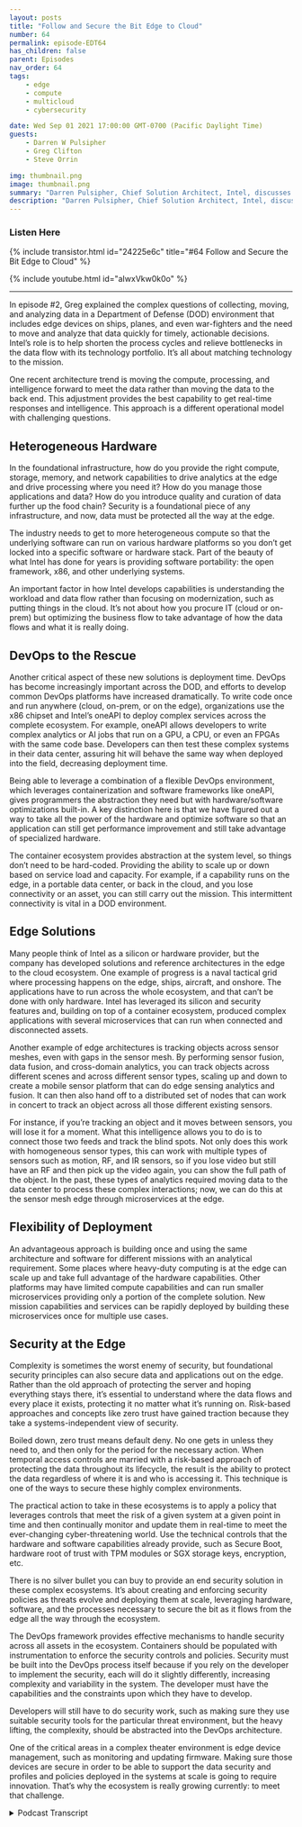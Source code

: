 ```yaml
---
layout: posts
title: "Follow and Secure the Bit Edge to Cloud"
number: 64
permalink: episode-EDT64
has_children: false
parent: Episodes
nav_order: 64
tags:
    - edge
    - compute
    - multicloud
    - cybersecurity

date: Wed Sep 01 2021 17:00:00 GMT-0700 (Pacific Daylight Time)
guests:
    - Darren W Pulsipher
    - Greg Clifton
    - Steve Orrin

img: thumbnail.png
image: thumbnail.png
summary: "Darren Pulsipher, Chief Solution Architect, Intel, discusses following the bit with Greg Clifton, Director, DOD and Intelligence, Intel, in a follow-up to episode #2, along with Steve Orrin, CTO Federal, Intel, who lends his expertise on security in complex edge to cloud environments."
description: "Darren Pulsipher, Chief Solution Architect, Intel, discusses following the bit with Greg Clifton, Director, DOD and Intelligence, Intel, in a follow-up to episode #2, along with Steve Orrin, CTO Federal, Intel, who lends his expertise on security in complex edge to cloud environments."
---
```


<div>
<h3>Listen Here</h3>
{% include transistor.html id="24225e6c" title="#64 Follow and Secure the Bit Edge to Cloud" %}

{% include youtube.html id="aIwxVkw0k0o" %}
</div>

---

In episode #2, Greg explained the complex questions of collecting, moving, and analyzing data in a Department of Defense (DOD) environment that includes edge devices on ships, planes, and even war-fighters and the need to move and analyze that data quickly for timely, actionable decisions. Intel’s role is to help shorten the process cycles and relieve bottlenecks in the data flow with its technology portfolio. It’s all about matching technology to the mission.

One recent architecture trend is moving the compute, processing, and intelligence forward to meet the data rather than moving the data to the back end. This adjustment provides the best capability to get real-time responses and intelligence. This approach is a different operational model with challenging questions.

## Heterogeneous Hardware

In the foundational infrastructure, how do you provide the right compute, storage, memory, and network capabilities to drive analytics at the edge and drive processing where you need it? How do you manage those applications and data? How do you introduce quality and curation of data further up the food chain? Security is a foundational piece of any infrastructure, and now, data must be protected all the way at the edge.

The industry needs to get to more heterogeneous compute so that the underlying software can run on various hardware platforms so you don’t get locked into a specific software or hardware stack. Part of the beauty of what Intel has done for years is providing software portability: the open framework, x86, and other underlying systems.

An important factor in how Intel develops capabilities is understanding the workload and data flow rather than focusing on modernization, such as putting things in the cloud. It’s not about how you procure IT (cloud or on-prem) but optimizing the business flow to take advantage of how the data flows and what it is really doing.

## DevOps to the Rescue

Another critical aspect of these new solutions is deployment time. DevOps has become increasingly important across the DOD, and efforts to develop common DevOps platforms have increased dramatically.  To write code once and run anywhere (cloud, on-prem, or on the edge), organizations use the x86 chipset and Intel’s oneAPI to deploy complex services across the complete ecosystem. For example, oneAPI allows developers to write complex analytics or AI jobs that run on a GPU, a CPU, or even an FPGAs with the same code base. Developers can then test these complex systems in their data center, assuring hit will behave the same way when deployed into the field, decreasing deployment time.

Being able to leverage a combination of a flexible DevOps environment, which leverages containerization and software frameworks like oneAPI, gives programmers the abstraction they need but with hardware/software optimizations built-in. A key distinction here is that we have figured out a way to take all the power of the hardware and optimize software so that an application can still get performance improvement and still take advantage of specialized hardware.

The container ecosystem provides abstraction at the system level, so things don’t need to be hard-coded. Providing the ability to scale up or down based on service load and capacity. For example, if a capability runs on the edge, in a portable data center, or back in the cloud, and you lose connectivity or an asset, you can still carry out the mission. This intermittent connectivity is vital in a DOD environment.

## Edge Solutions

Many people think of Intel as a silicon or hardware provider, but the company has developed solutions and reference architectures in the edge to the cloud ecosystem. One example of progress is a naval tactical grid where processing happens on the edge, ships, aircraft, and onshore. The applications have to run across the whole ecosystem, and that can’t be done with only hardware. Intel has leveraged its silicon and security features and, building on top of a container ecosystem, produced complex applications with several microservices that can run when connected and disconnected assets.

Another example of edge architectures is tracking objects across sensor meshes, even with gaps in the sensor mesh.  By performing sensor fusion, data fusion, and cross-domain analytics, you can track objects across different scenes and across different sensor types, scaling up and down to create a mobile sensor platform that can do edge sensing analytics and fusion. It can then also hand off to a distributed set of nodes that can work in concert to track an object across all those different existing sensors.

For instance, if you’re tracking an object and it moves between sensors, you will lose it for a moment. What this intelligence allows you to do is to connect those two feeds and track the blind spots. Not only does this work with homogeneous sensor types, this can work with multiple types of sensors such as motion, RF, and IR sensors, so if you lose video but still have an RF and then pick up the video again, you can show the full path of the object. In the past, these types of analytics required moving data to the data center to process these complex interactions; now, we can do this at the sensor mesh edge through microservices at the edge.

## Flexibility of Deployment

An advantageous approach is building once and using the same architecture and software for different missions with an analytical requirement. Some places where heavy-duty computing is at the edge can scale up and take full advantage of the hardware capabilities. Other platforms may have limited compute capabilities and can run smaller microservices providing only a portion of the complete solution. New mission capabilities and services can be rapidly deployed by building these microservices once for multiple use cases.

## Security at the Edge

Complexity is sometimes the worst enemy of security, but foundational security principles can also secure data and applications out on the edge. Rather than the old approach of protecting the server and hoping everything stays there, it’s essential to understand where the data flows and every place it exists, protecting it no matter what it’s running on. Risk-based approaches and concepts like zero trust have gained traction because they take a systems-independent view of security.

Boiled down, zero trust means default deny. No one gets in unless they need to, and then only for the period for the necessary action. When temporal access controls are married with a risk-based approach of protecting the data throughout its lifecycle, the result is the ability to protect the data regardless of where it is and who is accessing it. This technique is one of the ways to secure these highly complex environments.

The practical action to take in these ecosystems is to apply a policy that leverages controls that meet the risk of a given system at a given point in time and then continually monitor and update them in real-time to meet the ever-changing cyber-threatening world. Use the technical controls that the hardware and software capabilities already provide, such as Secure Boot, hardware root of trust with TPM modules or SGX storage keys, encryption, etc.

There is no silver bullet you can buy to provide an end security solution in these complex ecosystems. It’s about creating and enforcing security policies as threats evolve and deploying them at scale, leveraging hardware, software, and the processes necessary to secure the bit as it flows from the edge all the way through the ecosystem.

The DevOps framework provides effective mechanisms to handle security across all assets in the ecosystem. Containers should be populated with instrumentation to enforce the security controls and policies. Security must be built into the DevOps process itself because if you rely on the developer to implement the security, each will do it slightly differently, increasing complexity and variability in the system. The developer must have the capabilities and the constraints upon which they have to develop.

Developers will still have to do security work, such as making sure they use suitable security tools for the particular threat environment, but the heavy lifting, the complexity, should be abstracted into the DevOps architecture.

One of the critical areas in a complex theater environment is edge device management, such as monitoring and updating firmware.  Making sure those devices are secure in order to be able to support the data security and profiles and policies deployed in the systems at scale is going to require innovation. That’s why the ecosystem is really growing currently: to meet that challenge. 


<details>
<summary> Podcast Transcript </summary>

<p></p>

</details>
